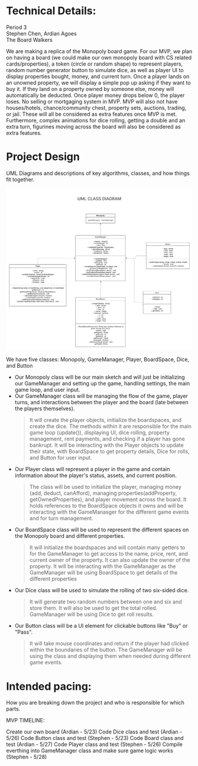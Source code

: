 
# Technical Details:

Period 3 <br>
Stephen Chen, Ardian Agoes <br>
The Board Walkers

We are making a replica of the Monopoly board game. For our MVP, we plan on having a board (we could make our own monopoly board with CS related cards/properties), a token (circle or random shape) to represent players, random number generator button to simulate dice, as well as player UI to display properties bought, money, and current turn. Once a player lands on an unowned property, we will display a simple pop up asking if they want to buy it. If they land on a property owned by someone else, money will automatically be deducted. Once player money drops below 0, the player loses. No selling or mortgaging system in MVP. MVP will also not have houses/hotels, chance/community chest, property sets, auctions, trading, or jail. These will all be considered as extra features once MVP is met. Furthermore, complex animations for dice rolling, getting a double and an extra turn, figurines moving across the board will also be considered as extra features.  


# Project Design

UML Diagrams and descriptions of key algorithms, classes, and how things fit together.

![UML DIAGRAM](MonopolyUML.png)

We have five classes: Monopoly, GameManager, Player, BoardSpace, Dice, and Button

* Our Monopoly class will be our main sketch and will just be initializing our GameManager and setting up the game, handling settings, the main game loop, and user input. <br>
* Our GameManager class will be managing the flow of the game, player turns, and interactions between the player and the board (late between the players themselves). <br>
    >It will create the player objects, initialize the boardspaces, and create the dice. The methods within it are responsible for the main game loop (update()), displaying UI, dice rolling, property management, rent payments, and checking if a player has gone bankrupt. It will be interacting with the Player objects to update their state, with BoardSpace to get property details, Dice for rolls, and Button for user input.
* Our Player class will represent a player in the game and contain information about the player's status, assets, and current position.
    >The class will be used to initialize the player, managing money (add, deduct, canAfford), managing properties(addProperty, getOwnedProperties), and player movement across the board. It holds references to the BoardSpace objects it owns and will be interacting with the GameManasger for the different game events and for turn management.
* Our BoardSpace class will be used to represent the different spaces on the Monopoly board and different properties.
    >It will initialize the boardspaces and will contain many getters to for the GameManager to get access to the name, price, rent, and current owner of the property. It can also update the owner of the property. It will be interacting with the GameManager as the GameManager will be using BoardSpace to get details of the different properties
* Our Dice class will be used to simulate the rolling of two six-sided dice.
    >It will generate two random numbers between one and six and store them. It will also be used to get the total rolled. GameManager will be using Dice to get roll results.
* Our Button class will be a UI element for clickable buttons like "Buy" or "Pass".
    >It will take mouse coordinates and return if the player had clicked within the boundaries of the button. The GameManager will be using the class and displaying them when needed during different game events.    


# Intended pacing:

How you are breaking down the project and who is responsible for which parts.

MVP TIMELINE:

Create our own board (Ardian - 5/23)
Code Dice class and test (Ardian - 5/26)
Code Button class and test (Stephen - 5/23)
Code Board class and test (Ardian - 5/27)
Code Player class and test (Stephen - 5/26)
Compile everthing into GameManager class and make sure game logic works (Stephen - 5/28)
